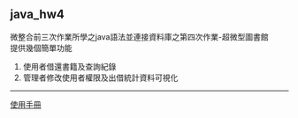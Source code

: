 ## java_hw4
微整合前三次作業所學之java語法並連接資料庫之第四次作業-超微型圖書館<br>
提供幾個簡單功能
1. 使用者借還書籍及查詢紀錄
2. 管理者修改使用者權限及出借統計資料可視化
* * *
[使用手冊](超微型圖書館使用手冊.pdf)
